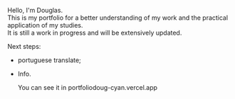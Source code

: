 Hello, I'm Douglas.  
This is my portfolio for a better understanding of my work and the practical application of my studies.  
It is still a work in progress and will be extensively updated.

Next steps:

- portuguese translate;
- Info.

  You can see it in portfoliodoug-cyan.vercel.app
